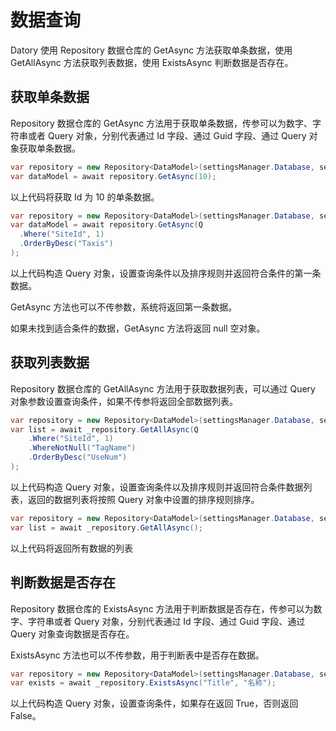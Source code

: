 # 数据查询

Datory 使用 Repository 数据仓库的 GetAsync 方法获取单条数据，使用 GetAllAsync 方法获取列表数据，使用 ExistsAsync 判断数据是否存在。

## 获取单条数据

Repository 数据仓库的 GetAsync 方法用于获取单条数据，传参可以为数字、字符串或者 Query 对象，分别代表通过 Id 字段、通过 Guid 字段、通过 Query 对象获取单条数据。

``` c#
var repository = new Repository<DataModel>(settingsManager.Database, settingsManager.Redis);
var dataModel = await repository.GetAsync(10);
```

以上代码将获取 Id 为 10 的单条数据。

``` c#
var repository = new Repository<DataModel>(settingsManager.Database, settingsManager.Redis);
var dataModel = await repository.GetAsync(Q
  .Where("SiteId", 1)
  .OrderByDesc("Taxis")
);
```

以上代码构造 Query 对象，设置查询条件以及排序规则并返回符合条件的第一条数据。

GetAsync 方法也可以不传参数，系统将返回第一条数据。

如果未找到适合条件的数据，GetAsync 方法将返回 null 空对象。

## 获取列表数据

Repository 数据仓库的 GetAllAsync 方法用于获取数据列表，可以通过 Query 对象参数设置查询条件，如果不传参将返回全部数据列表。

``` c#
var repository = new Repository<DataModel>(settingsManager.Database, settingsManager.Redis);
var list = await _repository.GetAllAsync(Q
    .Where("SiteId", 1)
    .WhereNotNull("TagName")
    .OrderByDesc("UseNum")
);
```

以上代码构造 Query 对象，设置查询条件以及排序规则并返回符合条件数据列表，返回的数据列表将按照 Query 对象中设置的排序规则排序。

``` c#
var repository = new Repository<DataModel>(settingsManager.Database, settingsManager.Redis);
var list = await _repository.GetAllAsync();
```

以上代码将返回所有数据的列表

## 判断数据是否存在

Repository 数据仓库的 ExistsAsync 方法用于判断数据是否存在，传参可以为数字、字符串或者 Query 对象，分别代表通过 Id 字段、通过 Guid 字段、通过 Query 对象查询数据是否存在。

ExistsAsync 方法也可以不传参数，用于判断表中是否存在数据。

``` c#
var repository = new Repository<DataModel>(settingsManager.Database, settingsManager.Redis);
var exists = await _repository.ExistsAsync("Title", "名称");
```

以上代码构造 Query 对象，设置查询条件，如果存在返回 True，否则返回 False。